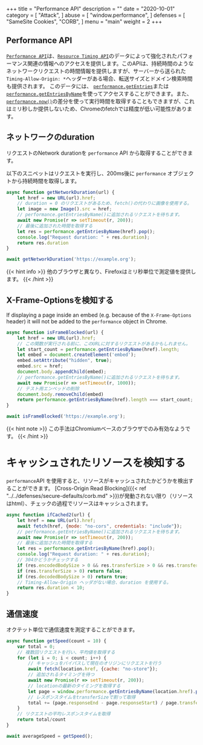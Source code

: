 +++
title = "Performance API"
description = ""
date = "2020-10-01"
category = [
    "Attack",
]
abuse = [
    "window.performance",
]
defenses = [
    "SameSite Cookies",
    "CORB",
]
menu = "main"
weight = 2
+++
## Performance API
[`Performance API`](https://developer.mozilla.org/en-US/docs/Web/API/Performance)は、[`Resource Timing API`](https://developer.mozilla.org/en-US/docs/Web/API/Resource_Timing_API)のデータによって強化されたパフォーマンス関連の情報へのアクセスを提供します。このAPIは、持続時間のようなネットワークリクエストの時間情報を提供しますが、サーバーから送られた`Timing-Allow-Origin: *`ヘッダーがある場合、転送サイズとドメイン検索時間も提供されます。 
このデータには、 [`performance.getEntries`](https://developer.mozilla.org/en-US/docs/Web/API/Performance/getEntries)または[`performance.getEntriesByName`](https://developer.mozilla.org/en-US/docs/Web/API/Performance/getEntriesByName)を使ってアクセスすることができます。また、[`performance.now()`](https://developer.mozilla.org/en-US/docs/Web/API/Performance/now)の差分を使って実行時間を取得することもできますが、これはミリ秒しか提供しないため、Chromeのfetchでは精度が低い可能性があります。

## ネットワークのduration
リクエストのNetwork durationを `performance` API から取得することができます。

以下のスニペットはリクエストを実行し、200ms後に `performance` オブジェクトから持続時間を取得します。

```javascript
async function getNetworkDuration(url) {
    let href = new URL(url).href;
	// duration = 0 のリクエストがあるため、fetch()の代わりに画像を使用する。
    let image = new Image().src = href;
	// performance.getEntriesByName()に追加されるリクエストを待ちます。
    await new Promise(r => setTimeout(r, 200));
    // 最後に追加された時間を取得する
    let res = performance.getEntriesByName(href).pop();
    console.log("Request duration: " + res.duration);
    return res.duration
}

await getNetworkDuration('https://example.org');
```
{{< hint info >}} 他のブラウザと異なり、Firefoxはミリ秒単位で測定値を提供します。 {{< /hint >}}

## X-Frame-Optionsを検知する
If displaying a page inside an embed (e.g. because of the `X-Frame-Options` header) it will not be added to the `performance` object in Chrome.
```javascript
async function isFrameBlocked(url) {
    let href = new URL(url).href;
	// この関数が実行される前に、このURLに対するリクエストがあるかもしれません。
    let start_count = performance.getEntriesByName(href).length;
    let embed = document.createElement('embed');
    embed.setAttribute("hidden", true);
    embed.src = href;
    document.body.appendChild(embed);
	// performance.getEntriesByName()に追加されるリクエストを待ちます。
    await new Promise(r => setTimeout(r, 1000));
	// テスト用エンベッドの削除
    document.body.removeChild(embed)
    return performance.getEntriesByName(href).length === start_count;
}

await isFrameBlocked('https://example.org');
```
{{< hint note >}} この手法はChromiumベースのブラウザでのみ有効なようです。 {{< /hint >}}

# キャッシュされたリソースを検知する

`performance`API を使用すると、リソースがキャッシュされたかどうかを検出することができます。
[Cross-Origin Read Blocking]({{< ref "../../defenses/secure-defaults/corb.md" >}})が発動されない限り（リソースはhtml）、チェックの過程でリソースはキャッシュされます。 
```javascript
async function ifCached2(url) {
    let href = new URL(url).href;
    await fetch(href, {mode: "no-cors", credentials: "include"});
    // performance.getEntriesByName()に追加されるリクエストを待ちます。
    await new Promise(r => setTimeout(r, 200));
    // 最後に追加された時間を取得する
    let res = performance.getEntriesByName(href).pop();
    console.log("Request duration: " + res.duration);
    // 304かどうかチェックする
    if (res.encodedBodySize > 0 && res.transferSize > 0 && res.transferSize < res.encodedBodySize) return true
    if (res.transferSize > 0) return false;
    if (res.decodedBodySize > 0) return true;
    // Timing-Allow-Origin ヘッダがない場合、duration を使用する。
    return res.duration < 10;
}
```

## 通信速度

オクテット単位で通信速度を測定することができます。
```javascript
async function getSpeed(count = 10) {
    var total = 0;
	// 複数回リクエストを行い、平均値を取得する
    for (let i = 0; i < count; i++) {
        // キャッシュをバイパスして現在のオリジンにリクエストを行う
        await fetch(location.href, {cache: "no-store"});
        // 追加されるタイミングを待つ
        await new Promise(r => setTimeout(r, 200));
        // locationの最新のタイミングを取得する
        let page = window.performance.getEntriesByName(location.href).pop();
        // レスポンスタイムをtransferSizeで割って取得
        total += (page.responseEnd - page.responseStart) / page.transferSize;
    }
    // リクエストの平均レスポンスタイムを取得
    return total/count
}

await averageSpeed = getSpeed();
```
